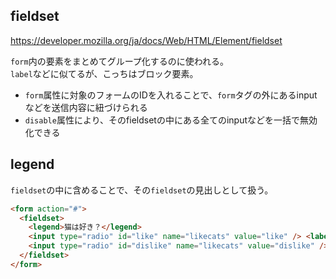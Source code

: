 ## fieldset
<https://developer.mozilla.org/ja/docs/Web/HTML/Element/fieldset>

`form`内の要素をまとめてグループ化するのに使われる。  
`label`などに似てるが、こっちはブロック要素。

* `form`属性に対象のフォームのIDを入れることで、`form`タグの外にあるinputなどを送信内容に紐づけられる
* `disable`属性により、そのfieldsetの中にある全てのinputなどを一括で無効化できる

## legend
`fieldset`の中に含めることで、その`fieldset`の見出しとして扱う。


```html
<form action="#">
  <fieldset>
    <legend>猫は好き？</legend>
    <input type="radio" id="like" name="likecats" value="like" /> <label for="like">Yes</label>
    <input type="radio" id="dislike" name="likecats" value="dislike" /> <label for="dislike">No</label>
  </fieldset>
</form>
```